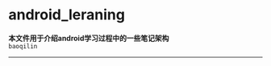 android_leraning
==========
**本文件用于介绍android学习过程中的一些笔记架构**   
`baoqilin`

--------------------------

